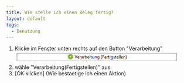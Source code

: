 ```yaml
---
title: Wie stelle ich einen Beleg fertig?
layout: default
tags:
  - Benutzung
---
```


1. Klicke im Fenster unten rechts auf den Button "Verarbeitung" ![img](../images/de_verarbeitung_beleg.png)
1. wähle "Verarbeitung(Fertigstellen)" aus
1. [OK klicken] (Wie bestaetige ich einen Aktion)
